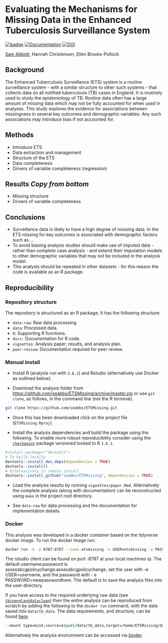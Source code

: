 
# Evaluating the Mechanisms for Missing Data in the Enhanced Tuberculosis Surveillance System

[![badge](https://img.shields.io/badge/Launch-Analysis-lightblue.svg)](https://mybinder.org/v2/gh/seabbs/ETSMissing/master?urlpath=rstudio)
[![Documentation](https://img.shields.io/badge/Documentation-click%20here!-lightgrey.svg?style=flat)](https://www.samabbott.co.uk/ETSMissing)
[![DOI](https://zenodo.org/badge/214470301.svg)](https://zenodo.org/badge/latestdoi/214470301)

[Sam Abbott](https://www.samabbott.co.uk), Hannah Christensen, Ellen
Brooks-Pollock

## Background

The Enhanced Tuberculosis Surveillance (ETS) system is a routine
surveillance system - with a similar structure to other such systems -
that collects data on all notified tuberculosis (TB) cases in England.
It is routinely used to study the epidemiology of TB. Routine data often
has a large amount of missing data which may not be fully accounted for
when used in analyses. This study explores the evidence for associations
between missingness in several key outcomes and demographic variables.
Any such associations may introduce bias if not accounted for.

## Methods

  - Introduce ETS
  - Data extraction and management
  - Structure of the ETS
  - Data completeness
  - Drivers of variable completeness (regression)

## Results *Copy from bottom*

  - Missing structure
  - Drivers of variable completeness

## Conclusions

  - Surveillance data is likely to have a high degree of misising data.
    In the ETS missing for key outcomes is associated with demographic
    factors such as….
  - To avoid biasing analysis studies should make use of imputed data -
    rather than complete case analysis - and extend their imputation
    models to other demographic variables that may not be included in
    the analysis model.
  - This analysis should be repeated in other datasets - for this reason
    the code is available as an R package.

## Reproducibility

### Repository structure

The repository is structured as an R package. It has the following
structure:

  - `data-raw`: Raw data processing.
  - `data`: Processed data.
  - `R`: Supporting R functions.
  - `docs:` Documentation for R code.
  - `vignettes`: Analysis paper, results, and analysis plan.
  - `peer-review`: Documentation required for peer review.

### Manual install

  - Install R (analysis run with `3.6.1`) and Rstudio (alternatively use
    Docker as outlined below).

  - Download the analysis folder from
    <https://github.com/seabbs/ETSMissing/archive/master.zip> or use
    `git clone`, as follows, in the command line (not the R terminal).

<!-- end list -->

``` bash
git clone https://github.com/seabbs/ETSMissing.git
```

  - Once this has been downloaded click on the project file
    (`ETSMissing.Rproj`).

  - Install the analysis dependencies and build the package using the
    following. To enable more robust reproducibility consider using the
    [`checkpoint`](https://cran.r-project.org/web/packages/checkpoint/index.html)
    package versioned locked to R `3.6.1`.

<!-- end list -->

``` r
#install.packages("devtools")
# To build locally
devtools::install_dev_deps(dependencies = TRUE)
devtools::install()
# Alternatively to remote install
devtools::install_github("seabbs/ETSMissing", dependencies = TRUE)
```

  - Load the analysis results by running `vignettes/paper.Rmd`.
    Alternatively the complete analysis (along with documentation) can
    be reconstructed using `make` in the project root directory.

  - See `data-raw` for data processing and the documentation for
    implementation details.

### Docker

This analysis was developed in a docker container based on the tidyverse
docker image. To run the docker image
run:

``` bash
docker run -d -p 8787:8787 --name etsmissing -e USER=etsmissing -e PASSWORD=etsmissing seabbs/etsmissing
```

The rstudio client can be found on port :8787 at your local machines ip.
The default username:password is
assessbcgpolicychange:assessbcgpolicychange, set the user with -e
USER=username, and the password with - e PASSWORD=newpasswordhere. The
default is to save the analysis files into the user directory.

If you have access to the required underlying raw data (see
[`tbinenglanddataclean`](https://www.samabbott.co.uk/tbinenglanddataclean/))
then the entire analysis can be reproduced from scratch by adding the
following to the `docker run` command, with the data saved into
`data/tb_data`. The data requirements, and structure, can be found
[here](https://www.samabbott.co.uk/tbinenglanddataclean/).

``` bash
--mount type=bind,source=$(pwd)/data/tb_data,target=/home/ETSMissing/data/tb_data
```

Alternatively the analysis environment can be accessed via
[binder](https://mybinder.org/v2/gh/seabbs/AssessBCGPolicyChange/master?urlpath=rstudio).
